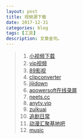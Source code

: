 ```yaml
---
layout: post
title: 视频源下载
date: 2017-12-31
categories: blog
tags: [工具]
description: 文章金句。
---
```



>1. [小视频下载](http://www.downfi.com/video/)   
>2. [vip视频](http://tv.dsqndh.com/)
>2. [89影视](http://www.yubo360.com/)
>2. [clipconverter](http://www.clipconverter.cc/)  
>2. [jijidown](http://client.jijidown.com/index.html)
>2. [apowersoft在线录屏](https://www.apowersoft.cn/free-online-screen-recorder)
>2. [neets.cc](http://neets.cc/category?state=&page=1&type=&country=&endYear=&startYear=&week=&order=2)
>2. [anytv.vip](http://www.anytv.vip/)
>2. [zuikuai](http://www.zuikuai.tv)
>2. [追剧日常](http://www.lukou.com/userfeed/10885005)
>2. [动漫汇聚基地吧](https://tieba.baidu.com/f?ie=utf-8&kw=%E5%8A%A8%E6%BC%AB%E6%B1%87%E8%81%9A%E5%9F%BA%E5%9C%B0&fr=search)
>2. [music](http://music.dsqndh.com/)



